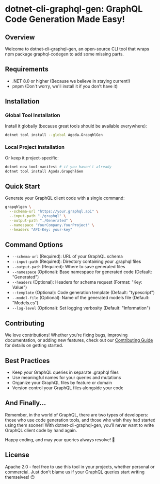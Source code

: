 # dotnet-cli-graphql-gen: GraphQL Code Generation Made Easy!

## Overview

Welcome to dotnet-cli-graphql-gen, an open-source CLI tool that wraps npm package graphql-codegen to add some missing parts.

## Requirements

- .NET 8.0 or higher (Because we believe in staying current!)
- pnpm (Don't worry, we'll install it if you don't have it)

## Installation

### Global Tool Installation

Install it globally (because great tools should be available everywhere):
```bash
dotnet tool install --global Agoda.GrapqhlGen
```

### Local Project Installation

Or keep it project-specific:
```bash
dotnet new tool-manifest # if you haven't already
dotnet tool install Agoda.GrapqhlGen
```

## Quick Start

Generate your GraphQL client code with a single command:

```bash
grapqhlgen \
  --schema-url "https://your.graphql.api" \
  --input-path "./graphql" \
  --output-path "./Generated" \
  --namespace "YourCompany.YourProject" \
  --headers "API-Key: your-key"
```

## Command Options

- `--schema-url` (Required): URL of your GraphQL schema
- `--input-path` (Required): Directory containing your .graphql files
- `--output-path` (Required): Where to save generated files
- `--namespace` (Optional): Base namespace for generated code (Default: "Generated")
- `--headers` (Optional): Headers for schema request (Format: "Key: Value")
- `--template` (Optional): Code generation template (Default: "typescript")
- `--model-file` (Optional): Name of the generated models file (Default: "Models.cs")
- `--log-level` (Optional): Set logging verbosity (Default: "Information")

## Contributing

We love contributions! Whether you're fixing bugs, improving documentation, or adding new features, check out our [Contributing Guide](CONTRIBUTING.md) for details on getting started.

## Best Practices

- Keep your GraphQL queries in separate .graphql files
- Use meaningful names for your queries and mutations
- Organize your GraphQL files by feature or domain
- Version control your GraphQL files alongside your code

## And Finally...

Remember, in the world of GraphQL, there are two types of developers: those who use code generation tools, and those who wish they had started using them sooner! With dotnet-cli-graphql-gen, you'll never want to write GraphQL client code by hand again.

Happy coding, and may your queries always resolve! 🚀

## License

Apache 2.0 - feel free to use this tool in your projects, whether personal or commercial. Just don't blame us if your GraphQL queries start writing themselves! 😉